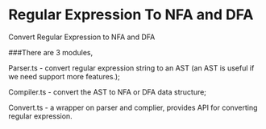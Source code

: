 # Regular Expression To NFA and DFA
Convert Regular Expression to NFA and DFA

###There are 3 modules,

Parser.ts - convert regular expression string to an AST (an AST is useful if we need support more features.);

Compiler.ts - convert the AST to NFA or DFA data structure;

Convert.ts - a wrapper on parser and complier, provides API for converting regular expression.
